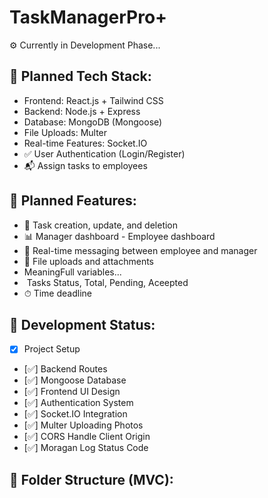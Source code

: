 # TaskManagerPro+

⚙️ Currently in Development Phase...

## 🔧 Planned Tech Stack:
- Frontend: React.js + Tailwind CSS
- Backend: Node.js + Express
- Database: MongoDB (Mongoose)
- File Uploads: Multer
- Real-time Features: Socket.IO
- ✅ User Authentication (Login/Register)
- 📬 Assign tasks to employees

## 📌 Planned Features:
- 📁 Task creation, update, and deletion
- 📊 Manager dashboard - Employee dashboard
- 📡 Real-time messaging between employee and manager
- 📎 File uploads and attachments
-  MeaningFull variables...
-  Tasks Status, Total, Pending, Aceepted
- ⏱ Time deadline

## 🚧 Development Status:
- [x] Project Setup
- [✅] Backend Routes
- [✅] Mongoose Database
- [✅] Frontend UI Design
- [✅] Authentication System
- [✅] Socket.IO Integration
- [✅] Multer Uploading Photos
- [✅] CORS Handle Client Origin
- [✅] Moragan Log Status Code

## 📁 Folder Structure (MVC):
